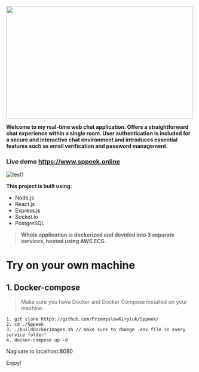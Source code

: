 <img src="https://github.com/PrzemyslawKiryluk/Sppeek/assets/61840719/d3b52217-2678-4b5a-b405-13df57340be9" width="500" height="300" padding="0"/>

**Welcome to my real-time web chat application. Offers a straightforward chat experience within a single room. User authentication is included for a secure and interactive chat environment and introduces essential features such as email verification and password management.**

### Live demo https://www.sppeek.online


![test1](https://github.com/PrzemyslawKiryluk/Sppeek/assets/61840719/4475a6e7-206b-4bd5-8b54-1801e80ec4eb)


**This project is built using:**

- Node.js
- React.js
- Express.js
- Socket.io
- PostgreSQL

> **Whole application is dockerized and devided into 3 separate services, hosted using AWS ECS.**
# Try on your own machine
## 1. Docker-compose
  > Make sure you have Docker and Docker Compose installed on your machine.  
  ```
  1. git clone https://github.com/PrzemyslawKiryluk/Sppeek/
  2. cd ./Sppeek
  3. ./buildDockerImages.sh // make sure to change .env file in every service folder!
  4. docker-compose up -d
  ```
  Nagivate to localhost:8080
  
  Enjoy!

